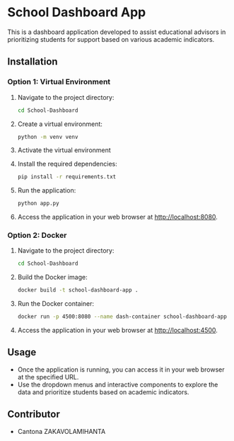 # School Dashboard App

This is a dashboard application developed to assist educational advisors in prioritizing students for support based on various academic indicators.

## Installation

### Option 1: Virtual Environment

1. Navigate to the project directory:

    ```bash
    cd School-Dashboard
    ```

2. Create a virtual environment:

    ```bash
    python -m venv venv
    ```

3. Activate the virtual environment

4. Install the required dependencies:

    ```bash
    pip install -r requirements.txt
    ```

5. Run the application:

    ```bash
    python app.py
    ```

6. Access the application in your web browser at [http://localhost:8080](http://localhost:8080).

### Option 2: Docker


1. Navigate to the project directory:

    ```bash
    cd School-Dashboard
    ```

2. Build the Docker image:

    ```bash
    docker build -t school-dashboard-app .
    ```

3. Run the Docker container:

    ```bash
    docker run -p 4500:8080 --name dash-container school-dashboard-app
    ```

4. Access the application in your web browser at [http://localhost:4500](http://localhost:4500).

## Usage

- Once the application is running, you can access it in your web browser at the specified URL.
- Use the dropdown menus and interactive components to explore the data and prioritize students based on academic indicators.

## Contributor

- Cantona ZAKAVOLAMIHANTA